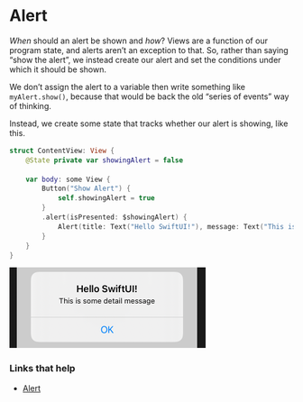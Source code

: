 # Alert

*When* should an alert be shown and *how*? Views are a function of our program state, and alerts aren’t an exception to that. So, rather than saying “show the alert”, we instead create our alert and set the conditions under which it should be shown.

We don’t assign the alert to a variable then write something like `myAlert.show()`, because that would be back the old “series of events” way of thinking.

Instead, we create some state that tracks whether our alert is showing, like this.

```swift
struct ContentView: View {
    @State private var showingAlert = false

    var body: some View {
        Button("Show Alert") {
            self.showingAlert = true
        }
        .alert(isPresented: $showingAlert) {
            Alert(title: Text("Hello SwiftUI!"), message: Text("This is some detail message"), dismissButton: .default(Text("OK")))
        }
    }
}
```

![](images/1.png)

### Links that help

- [Alert](https://www.hackingwithswift.com/books/ios-swiftui/showing-alert-messages)
